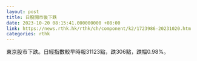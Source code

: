 ```yaml
---
layout: post
title: 日股開市後下跌
date: 2023-10-20 08:15:41.000000000 +08:00
link: https://news.rthk.hk/rthk/ch/component/k2/1723986-20231020.htm
categories: rthk
---
```


東京股市下跌。日經指數較早時報31123點，跌306點，跌幅0.98%。
